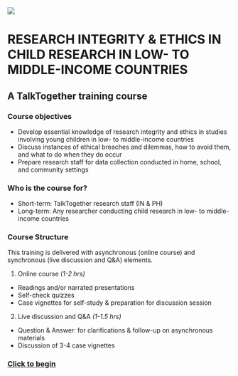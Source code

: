 <img src="https://talktogproject.github.io/ethics/img/TT-UP-TPF.png" style="display: block; margin: auto;">

# RESEARCH INTEGRITY & ETHICS IN CHILD RESEARCH IN LOW- TO MIDDLE-INCOME COUNTRIES
## A TalkTogether training course

### Course objectives

-	Develop essential knowledge of research integrity and ethics in studies involving young children in low- to middle-income countries
-	Discuss instances of ethical breaches and dilemmas, how to avoid them, and what to do when they do occur
-	Prepare research staff for data collection conducted in home, school, and community settings

### Who is the course for?

-	Short-term: TalkTogether research staff (IN & PH)
-	Long-term: Any researcher conducting child research in low- to middle-income countries

### Course Structure

This training is delivered with asynchronous (online course) and synchronous (live discussion and Q&A) elements.

1. Online course *(1-2 hrs)*
- Readings and/or narrated presentations
- Self-check quizzes
- Case vignettes for self-study & preparation for discussion session
2. Live discussion and Q&A *(1-1.5 hrs)*
- Question & Answer: for clarifications & follow-up on asynchronous materials
- Discussion of 3-4 case vignettes

### [Click to begin](intro.md)
